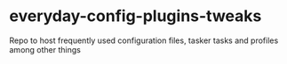 # everyday-config-plugins-tweaks
Repo to host frequently used configuration files, tasker tasks and profiles among other things
